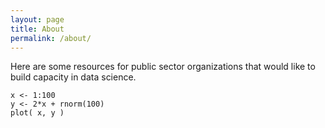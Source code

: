 ```yaml
---
layout: page
title: About
permalink: /about/
---
```



Here are some resources for public sector organizations that would like to build capacity in data science. 


```
x <- 1:100
y <- 2*x + rnorm(100)
plot( x, y )
```

